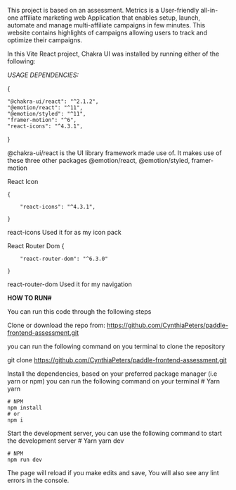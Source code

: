 This project is based on an assessment. Metrics is a User-friendly all-in-one affiliate marketing web Application that enables setup, launch, automate and manage multi-affiliate campaigns in few minutes. This website contains highlights of campaigns allowing users to track and optimize their campaigns.


In this Vite React project, Chakra UI was installed by running either of the following: 




_USAGE DEPENDENCIES:_

{

    "@chakra-ui/react": "^2.1.2",
    "@emotion/react": "^11",
    "@emotion/styled": "^11",
    "framer-motion": "^6",
    "react-icons": "^4.3.1",
    
}
    

@chakra-ui/react is the UI library framework made use of. It makes use of these three other packages @emotion/react, @emotion/styled, framer-motion

React Icon

    {
    
        "react-icons": "^4.3.1",
        
    }
react-icons Used it for as my icon pack

React Router Dom
    {
    
        "react-router-dom": "^6.3.0"
        
    }
    
react-router-dom Used it for my navigation

**HOW TO RUN#**

You can run this code through the following steps

Clone or download the repo from: https://github.com/CynthiaPeters/paddle-frontend-assessment.git

 you can run the following command on you terminal to clone the repository
 
git clone https://github.com/CynthiaPeters/paddle-frontend-assessment.git


Install the dependencies, based on your preferred package manager (i.e yarn or npm) you can run the following command on your terminal
    # Yarn 
    yarn

    # NPM
    npm install 
    # or
    npm i
Start the development server, you can use the following command to start the development server
    # Yarn 
    yarn dev

    # NPM
    npm run dev

The page will reload if you make edits and save, You will also see any lint errors in the console.
